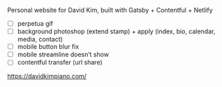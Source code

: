 Personal website for David Kim, built with Gatsby + Contentful + Netlify

- [ ] perpetua gif 
- [ ] background photoshop (extend stamp) + apply (index, bio, calendar, media, contact)
- [ ] mobile button blur fix
- [ ] mobile streamline doesn’t show
- [ ] contentful transfer (url share)

https://davidkimpiano.com/
